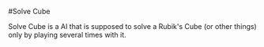 #Solve Cube

Solve Cube is a AI that is supposed to solve a Rubik's Cube (or other things) only by playing several times with it.